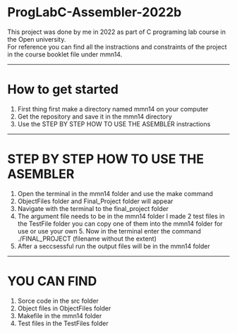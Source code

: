 # ProgLabC-Assembler-2022b

This project was done by me in 2022 as part of C programing lab course in the Open university.  
For reference you can find all the instractions and constraints of the project in the course booklet file under mmn14.

----------------------------------------------------------------

# How to get started
1. First thing first make a directory named mmn14 on your computer  
2. Get the repository and save it in the mmn14 directory  
3. Use the STEP BY STEP HOW TO USE THE ASEMBLER instractions  

----------------------------------------------------------------

# STEP BY STEP HOW TO USE THE ASEMBLER
1. Open the terminal in the mmn14 folder and use the make command  
2. ObjectFiles folder and Final_Project folder will appear  
3. Navigate with the terminal to the final_project folder  
4. The argument file needs to be in the mmn14 folder I made 2 test files in the TestFile folder you can copy one of them into the mmn14 folder for use or use your own  5. Now in the terminal enter the command ./FINAL_PROJECT (filename without the extent)  
6. After a seccsessful run the output files will be in the mmn14 folder  

-----------------------------------------------------------------

# YOU CAN FIND
1. Sorce code in the src folder  
2. Object files in ObjectFiles folder  
3. Makefile in the mmn14 folder  
4. Test files in the TestFiles folder  
